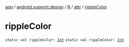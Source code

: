 [app](../../../index.md) / [android.support.design](../../index.md) / [R](../index.md) / [attr](index.md) / [rippleColor](.)

# rippleColor

`static val rippleColor: `[`Int`](https://kotlinlang.org/api/latest/jvm/stdlib/kotlin/-int/index.html)
`static val rippleColor: `[`Int`](https://kotlinlang.org/api/latest/jvm/stdlib/kotlin/-int/index.html)